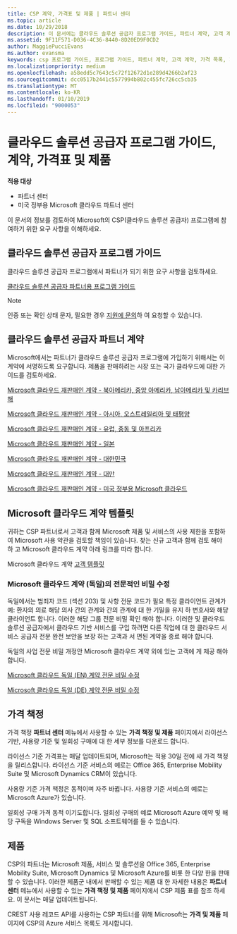 ```yaml
---
title: CSP 계약, 가격표 및 제품 | 파트너 센터
ms.topic: article
ms.date: 10/29/2018
description: 이 문서에는 클라우드 솔루션 공급자 프로그램 가이드, 파트너 계약, 고객 계약, 가격 목록 및 제품 링크가 포함되어 있습니다.
ms.assetid: 9F11F571-D036-4C36-8440-8D20ED9F0CD2
author: MaggiePucciEvans
ms.author: evansma
keywords: csp 프로그램 가이드, 프로그램 가이드, 파트너 계약, 고객 계약, 가격 목록, 제품
ms.localizationpriority: medium
ms.openlocfilehash: a58edd5c7643c5c72f12672d1e289d4266b2af23
ms.sourcegitcommit: dcc0517b2441c5577994b802c455fc726cc5cb35
ms.translationtype: MT
ms.contentlocale: ko-KR
ms.lasthandoff: 01/10/2019
ms.locfileid: "9000053"
---
```

# <a name="cloud-solution-provider-program-guide-agreements-price-lists-and-offers"></a>클라우드 솔루션 공급자 프로그램 가이드, 계약, 가격표 및 제품

**적용 대상**

-  파트너 센터
-  미국 정부용 Microsoft 클라우드 파트너 센터


이 문서의 정보를 검토하여 Microsoft의 CSP(클라우드 솔루션 공급자) 프로그램에 참여하기 위한 요구 사항을 이해하세요. 

## <a name="cloud-solution-provider-program-guide"></a>클라우드 솔루션 공급자 프로그램 가이드


클라우드 솔루션 공급자 프로그램에서 파트너가 되기 위한 요구 사항을 검토하세요.

[클라우드 솔루션 공급자 파트너용 프로그램 가이드](http://go.microsoft.com/fwlink/p/?LinkId=617100)

>[!Note]
>인증 또는 확인 상태 문자, 필요한 경우 [지원에 문의](https://partner.microsoft.com/pcv/servicerequests/create)하 여 요청할 수 있습니다.

## <a name="cloud-solution-provider-partner-agreement"></a>클라우드 솔루션 공급자 파트너 계약

Microsoft에서는 파트너가 클라우드 솔루션 공급자 프로그램에 가입하기 위해서는 이 계약에 서명하도록 요구합니다. 제품을 판매하려는 시장 또는 국가 클라우드에 대한 가이드를 검토하세요.

[Microsoft 클라우드 재판매인 계약 - 북아메리카, 중앙 아메리카, 남아메리카 및 카리브 해](http://download.microsoft.com/download/2/C/8/2C8CAC17-FCE7-4F51-9556-4D77C7022DF5/MCRA2018_AOC_ENG_Sep2018_CR.pdf)

[Microsoft 클라우드 재판매인 계약 - 아시아, 오스트레일리아 및 태평양](http://download.microsoft.com/download/2/C/8/2C8CAC17-FCE7-4F51-9556-4D77C7022DF5/MCRA2018_APOC_ENG_Sep2018_CR.pdf)

[Microsoft 클라우드 재판매인 계약 - 유럽, 중동 및 아프리카](http://download.microsoft.com/download/2/C/8/2C8CAC17-FCE7-4F51-9556-4D77C7022DF5/MCRA2018_EOC_ENG_Sep2018_CR.pdf)

[Microsoft 클라우드 재판매인 계약 - 일본](http://download.microsoft.com/download/2/C/8/2C8CAC17-FCE7-4F51-9556-4D77C7022DF5/MCRA2018_JPN_ENG_Sep2018_CR.pdf)

[Microsoft 클라우드 재판매인 계약 - 대한민국](http://download.microsoft.com/download/2/C/8/2C8CAC17-FCE7-4F51-9556-4D77C7022DF5/MCRA2018_KOR_ENG_Sep2018_CR.pdf)

[Microsoft 클라우드 재판매인 계약 - 대만](http://download.microsoft.com/download/2/C/8/2C8CAC17-FCE7-4F51-9556-4D77C7022DF5/MCRA2018_TAI_ENG_Sep2018_CR.pdf)

[Microsoft 클라우드 재판매인 계약 - 미국 정부용 Microsoft 클라우드](http://download.microsoft.com/download/2/C/8/2C8CAC17-FCE7-4F51-9556-4D77C7022DF5/MCRA2018_AOC_USGCC_ENG_Sep2018_CR.pdf)


## <a name="microsoft-cloud-agreement-templates"></a>Microsoft 클라우드 계약 템플릿

귀하는 CSP 파트너로서 고객과 함께 Microsoft 제품 및 서비스의 사용 제한을 포함하여 Microsoft 사용 약관을 검토할 책임이 있습니다. 찾는 신규 고객과 함께 검토 해야 하 고 Microsoft 클라우드 계약 아래 링크를 따라 합니다. 

Microsoft 클라우드 계약 [고객 템플릿](agreements.md)

### <a name="professional-secrecy-amendment-to-the-microsoft-cloud-agreement-germany"></a>Microsoft 클라우드 계약 (독일)의 전문적인 비밀 수정

독일에서는 범죄자 코드 (섹션 203) 및 사항 전문 코드가 필요 특정 클라이언트 관계가 예: 환자의 의료 해당 의사 간의 관계와 간의 관계에 대 한 기밀을 유지 하 변호사와 해당 클라이언트 합니다. 이러한 해당 그룹 전문 비밀 확인 해야 합니다. 이러한 및 클라우드 솔루션 공급자에서 클라우드 기반 서비스를 구입 하려면 다른 직업에 대 한 클라우드 서비스 공급자 전문 완전 보안을 보장 하는 고객과 서 면된 계약을 종료 해야 합니다. 

독일의 사업 전문 비밀 개정안 Microsoft 클라우드 계약 외에 있는 고객에 게 제공 해야 합니다.

[Microsoft 클라우드 독일 (EN) 계약 전문 비밀 수정](https://go.microsoft.com/fwlink/?linkid=2030827&clcid=0x409)

[Microsoft 클라우드 독일 (DE) 계약 전문 비밀 수정](https://go.microsoft.com/fwlink/?linkid=2030827&clcid=0x407)


## <a name="pricing"></a>가격 책정


가격 책정 **파트너 센터** 메뉴에서 사용할 수 있는 **가격 책정 및 제품** 페이지에서 라이선스 기반, 사용량 기준 및 일회성 구매에 대 한 세부 정보를 다운로드 합니다. 

라이선스 기준 가격표는 매달 업데이트되며, Microsoft는 적용 30일 전에 새 가격 책정을 릴리스합니다. 라이선스 기준 서비스의 예로는 Office 365, Enterprise Mobility Suite 및 Microsoft Dynamics CRM이 있습니다. 

사용량 기준 가격 책정은 동적이며 자주 바뀝니다. 사용량 기준 서비스의 예로는 Microsoft Azure가 있습니다.

일회성 구매 가격 동적 이기도합니다. 일회성 구매의 예로 Microsoft Azure 예약 및 해당 구독을 Windows Server 및 SQL 소프트웨어를 들 수 있습니다. 


## <a name="offers"></a>제품


CSP의 파트너는 Microsoft 제품, 서비스 및 솔루션을 Office 365, Enterprise Mobility Suite, Microsoft Dynamics 및 Microsoft Azure를 비롯 한 다양 한을 판매할 수 있습니다. 이러한 제품군 내에서 판매할 수 있는 제품 대 한 자세한 내용은 **파트너 센터** 메뉴에서 사용할 수 있는 **가격 책정 및 제품** 페이지에서 CSP 제품 표를 참조 하세요. 이 문서는 매달 업데이트됩니다.

CREST 사용 레코드 API를 사용하는 CSP 파트너를 위해 Microsoft는 **가격 및 제품** 페이지에 CSP의 Azure 서비스 목록도 게시합니다.


